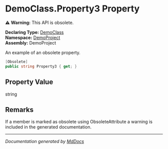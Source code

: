 ﻿<!--  
 =================================================================   
   Auto-Generated:   
   The contents of this file were generated by a tool.  
   Changes to this file may be list if the file is regenerated  
 =================================================================   
-->

# DemoClass.Property3 Property

⚠️ **Warning:** This API is obsolete.

**Declaring Type:** [DemoClass](../index.md)  
**Namespace:** [DemoProject](../../index.md)  
**Assembly:** DemoProject

An example of an obsolete property.

```csharp
[Obsolete]
public string Property3 { get; }
```

## Property Value

string

## Remarks

If a member is marked as obsolete using ObsoleteAttribute a warning is included in the generated documentation.

___

*Documentation generated by [MdDocs](https://github.com/ap0llo/mddocs)*
